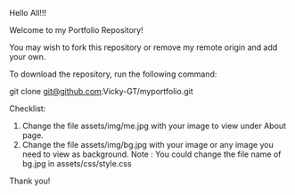 Hello All!!!

Welcome to my Portfolio Repository!

You may wish to fork this repository or remove my remote origin and add your own.

To download the repository, run the following command:

git clone git@github.com:Vicky-GT/myportfolio.git

Checklist:

1. Change the file assets/img/me.jpg with your image to view under About page.
2. Change the file assets/img/bg.jpg with your image or any image you need to view as background.
  Note : You could change the file name of bg.jpg in assets/css/style.css 

Thank you!
